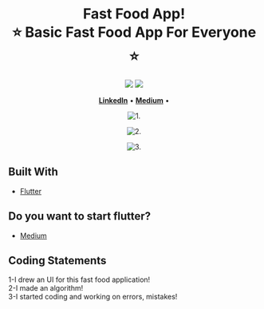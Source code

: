 <h1 align="center" style="border-bottom: none">
    <b>
        <a>Fast Food App!</a><br>
    </b>
    ⭐️  Basic Fast Food App For Everyone  ⭐️ <br>
</h1>

<p align="center">
<a href="https://github.com/bora399/fastfood-app"><img src="https://img.shields.io/github/stars/bora399/fastfood-app.svg?style=flat&logo=github&colorB=deeppink&label=stars"></a>
<a href="https://github.com/bora399/fastfood-app"><img src="https://img.shields.io/github/forks/bora399/fastfood-app.svg"></a>
</p>

<p align="center">
    <a href="https://www.linkedin.com/in/bora-saltık-14314820b/"><b>LinkedIn</b></a> •
    <a href="https://medium.com/@borasaltik"><b>Medium</b></a> •
</p>

<p align="center"><img src="https://user-images.githubusercontent.com/65406368/177378296-aa2f485d-6ac6-44df-a9f6-71984e0a95c7.png" alt="1."/></p>
<p align="center"><img src="https://user-images.githubusercontent.com/65406368/177376691-faf96861-b440-4aee-8db7-0370753e9177.png" alt="2."/></p>
<p align="center"><img src="https://user-images.githubusercontent.com/65406368/177376693-877b556b-c9b7-483d-b96b-e37631c712d9.png" alt="3."/></p>


## Built With

* [Flutter](https://flutter.dev/)

## Do you want to start flutter?

* [Medium](https://medium.com/@borasaltik/flutter-başlangıç-rehberi-df0d66cee54c)

## Coding Statements
1-I drew an UI for this fast food application!
</br>
2-I made an algorithm!
</br>
3-I started coding and working on errors, mistakes!
